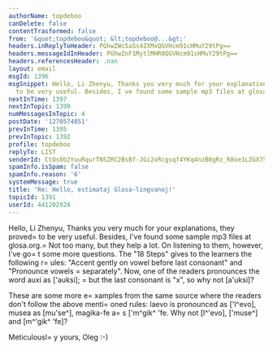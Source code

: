 ```yaml
---
authorName: topdeboo
canDelete: false
contentTrasformed: false
from: '&quot;topdeboo&quot; &lt;topdeboo@...&gt;'
headers.inReplyToHeader: PGhwZWc5aSs4ZXMxQGVHcm91cHMuY29tPg==
headers.messageIdInHeader: PGhwZnF1MytlMHR0QGVHcm91cHMuY29tPg==
headers.referencesHeader: .nan
layout: email
msgId: 1396
msgSnippet: Hello, Li Zhenyu, Thanks you very much for your explanations, they proved
  to be very useful. Besides, I ve found some sample mp3 files at glosa.org. Not too
nextInTime: 1397
nextInTopic: 1399
numMessagesInTopic: 4
postDate: '1270574851'
prevInTime: 1395
prevInTopic: 1392
profile: topdeboo
replyTo: LIST
senderId: CtOs0b2YuuRqurTNSZRC2BsBf-JGi2xRcgsqf4YKq4nzB0gRz_R8oe1LZGX75g7ZP2cjPILsi6MzAT88dtD84vWq5c12BA
spamInfo.isSpam: false
spamInfo.reason: '6'
systemMessage: true
title: 'Re: Hello, estimataj Glosa-lingvanoj!'
topicId: 1391
userId: 441202924
---
```




Hello, Li Zhenyu,
Thanks you very much for your explanations, they proved=
 to be very useful. Besides, I've found some sample mp3 files at glosa.org.=
 Not 
too many, but they help a lot. On listening to them, however, I've go=
t some more questions. The "18 Steps" gives to the learners the following r=
ules: "Accent gently on vowel before last consonant" and "Pronounce vowels =
separately". Now, one of the readers pronounces the word auxi as ['auksi]; =
but the last consonant is "x", so why not [a'uksi]? 

These are some more e=
xamples from the same source where the readers don't follow the above menti=
oned rules: laevo is pronounced as ['l^evo], musea as [mu'se^], magika-fe a=
s ['m^gik^ 'fe. Why not [l^'evo], ['muse^] and [m^'gik^ 'fe]? 

Meticulousl=
y yours,
Oleg :-)


